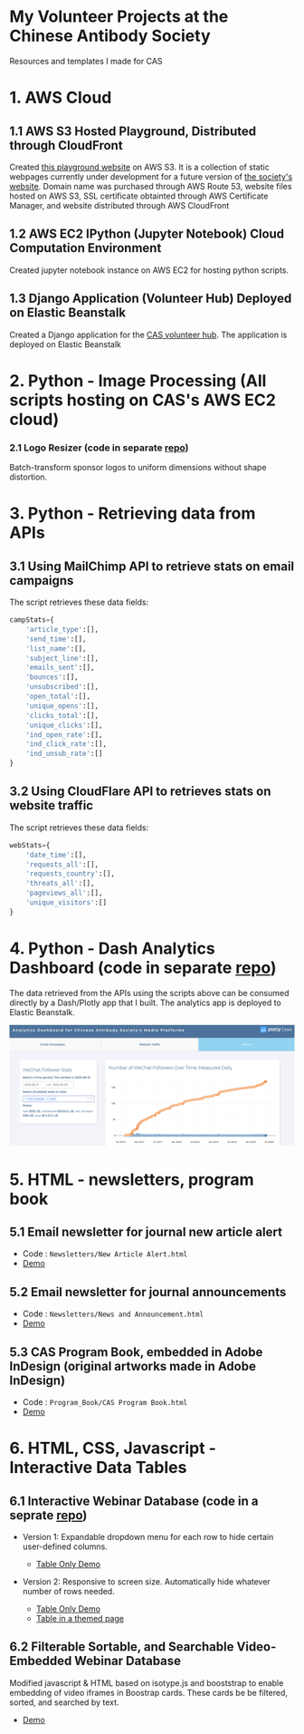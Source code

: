 # My Volunteer Projects at the Chinese Antibody Society
Resources and templates I made for CAS

# 1. AWS Cloud

## 1.1 AWS S3 Hosted Playground, Distributed through CloudFront

Created [this playground website](http://chineseantibody-dev.org/) on AWS S3. It is a collection of static webpages currently under development for a future version of [the society's website](https://chineseantibody.org/). Domain name was purchased through AWS Route 53, website files hosted on AWS S3, SSL certificate obtainted through AWS Certificate Manager, and website distributed through AWS CloudFront

## 1.2 AWS EC2 IPython (Jupyter Notebook) Cloud Computation Environment

Created jupyter notebook instance on AWS EC2 for hosting python scripts.

## 1.3 Django Application (Volunteer Hub) Deployed on Elastic Beanstalk

Created a Django application for the [CAS volunteer hub](https://hub.chineseantibody-dev.org). The application is deployed on Elastic Beanstalk


# 2. Python - Image Processing (All scripts hosting on CAS's AWS EC2 cloud)

### 2.1 Logo Resizer (code in separate [repo](https://github.com/xinyu-dev/general-image-processing))

Batch-transform sponsor logos to uniform dimensions without shape distortion.

# 3. Python - Retrieving data from APIs 

## 3.1 Using MailChimp API to retrieve stats on email campaigns

The script retrieves these data fields: 

```python
campStats={
    'article_type':[],
    'send_time':[],
    'list_name':[],
    'subject_line':[],
    'emails_sent':[],
    'bounces':[],
    'unsubscribed':[],
    'open_total':[],
    'unique_opens':[],
    'clicks_total':[],
    'unique_clicks':[],
    'ind_open_rate':[],
    'ind_click_rate':[],
    'ind_unsub_rate':[]
}
```

## 3.2 Using CloudFlare API to retrieves stats on website traffic

The script retrieves these data fields: 

```python
webStats={
    'date_time':[],
    'requests_all':[],
    'requests_country':[],
    'threats_all':[],
    'pageviews_all':[],
    'unique_visitors':[]
}
```

# 4. Python - Dash Analytics Dashboard (code in separate [repo](https://github.com/xinyu-dev/cas-analytics-dashboard))

The data retrieved from the APIs using the scripts above can be consumed directly by a Dash/Plotly app that I built. The analytics app is deployed to Elastic Beanstalk. 

![screenshot](https://github.com/xinyu-dev/cas-analytics-dashboard/blob/master/screenshots/wechat_1.png?raw=True)


# 5. HTML - newsletters, program book

## 5.1 Email newsletter for journal new article alert

 - Code : `Newsletters/New Article Alert.html`
 - [Demo](https://xinyu-dev.github.io/cas/New%20Article%20Alert.html)
 
## 5.2 Email newsletter for journal announcements

 - Code : `Newsletters/News and Announcement.html`
 - [Demo](https://xinyu-dev.github.io/cas/News%20and%20Announcement.html)

## 5.3 CAS Program Book, embedded in Adobe InDesign (original artworks made in Adobe InDesign)

 - Code : `Program_Book/CAS Program Book.html`
 - [Demo](https://xinyu-dev.github.io/cas//CAS%20Program%20Book.html)
 
 
# 6. HTML, CSS, Javascript - Interactive Data Tables

## 6.1 Interactive Webinar Database (code in a seprate [repo](https://github.com/xinyu-dev/interactive-datatable))
 - Version 1: Expandable dropdown menu for each row to hide certain user-defined columns.
   - [Table Only Demo](https://xinyu-dev.github.io/interactive-datatable/webinar_v1.html)

 - Version 2: Responsive to screen size. Automatically hide whatever number of rows needed. 
   - [Table Only Demo](https://xinyu-dev.github.io/interactive-datatable/webinar_v2.html) 
   - [Table in a themed page](http://chineseantibody-dev.org/webinar-test.html)

## 6.2 Filterable Sortable, and Searchable Video-Embedded Webinar Database
  Modified javascript & HTML based on isotype.js and booststrap to enable embedding of video iframes in Boostrap cards. These cards be be filtered, sorted, and searched by text. 
  - [Demo](https://s3.us-east-2.amazonaws.com/chineseantibody-dev.org/webinar-past.html) 
      
